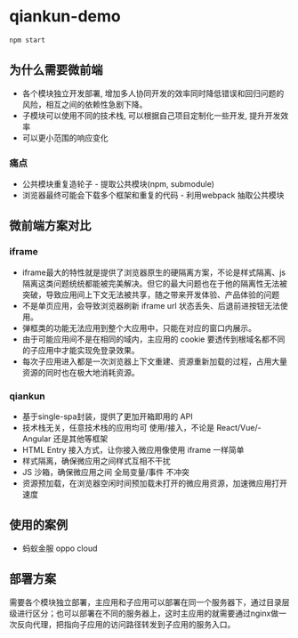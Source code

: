 # qiankun-demo
```javascript
npm start
```

## 为什么需要微前端

- 各个模块独立开发部署, 增加多人协同开发的效率同时降低错误和回归问题的风险，相互之间的依赖性急剧下降。
- 子模块可以使用不同的技术栈, 可以根据自己项目定制化一些开发, 提升开发效率
- 可以更小范围的响应变化

### 痛点               
  - 公共模块重复造轮子   - 提取公共模块(npm, submodule)
  - 浏览器最终可能会下载多个框架和重复的代码 - 利用webpack 抽取公共模块

## 微前端方案对比

### iframe
  - iframe最大的特性就是提供了浏览器原生的硬隔离方案，不论是样式隔离、js 隔离这类问题统统都能被完美解决。但它的最大问题也在于他的隔离性无法被突破，导致应用间上下文无法被共享，随之带来开发体验、产品体验的问题
  - 不是单页应用，会导致浏览器刷新 iframe url 状态丢失、后退前进按钮无法使用。
  - 弹框类的功能无法应用到整个大应用中，只能在对应的窗口内展示。
  - 由于可能应用间不是在相同的域内，主应用的 cookie 要透传到根域名都不同的子应用中才能实现免登录效果。
  - 每次子应用进入都是一次浏览器上下文重建、资源重新加载的过程，占用大量资源的同时也在极大地消耗资源。

### qiankun
  - 基于single-spa封装，提供了更加开箱即用的 API
  - 技术栈无关，任意技术栈的应用均可 使用/接入，不论是 React/Vue/- Angular 还是其他等框架
  - HTML Entry 接入方式，让你接入微应用像使用 iframe 一样简单
  - 样式隔离，确保微应用之间样式互相不干扰
  - JS 沙箱，确保微应用之间 全局变量/事件 不冲突
  - 资源预加载，在浏览器空闲时间预加载未打开的微应用资源，加速微应用打开速度


## 使用的案例
- 蚂蚁金服
oppo cloud

## 部署方案

需要各个模块独立部署，主应用和子应用可以部署在同一个服务器下，通过目录层级进行区分；也可以部署在不同的服务器上，这时主应用的就需要通过nginx做一次反向代理，把指向子应用的访问路径转发到子应用的服务入口。